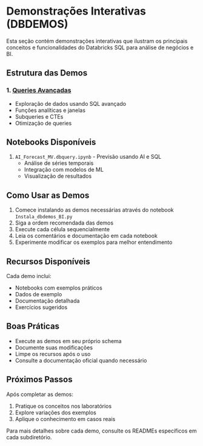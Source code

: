 # Demonstrações Interativas (DBDEMOS)

Esta seção contém demonstrações interativas que ilustram os principais conceitos e funcionalidades do Databricks SQL para análise de negócios e BI.

## Estrutura das Demos

### 1. [Queries Avançadas](./README_Queries.md)
- Exploração de dados usando SQL avançado
- Funções analíticas e janelas
- Subqueries e CTEs
- Otimização de queries

## Notebooks Disponíveis

1. `AI_Forecast_MV.dbquery.ipynb` - Previsão usando AI e SQL
   - Análise de séries temporais
   - Integração com modelos de ML
   - Visualização de resultados

## Como Usar as Demos

1. Comece instalando as demos necessárias através do notebook `Instala_dbdemos_BI.py`
2. Siga a ordem recomendada das demos
3. Execute cada célula sequencialmente
4. Leia os comentários e documentação em cada notebook
5. Experimente modificar os exemplos para melhor entendimento

## Recursos Disponíveis

Cada demo inclui:
- Notebooks com exemplos práticos
- Dados de exemplo
- Documentação detalhada
- Exercícios sugeridos

## Boas Práticas

- Execute as demos em seu próprio schema
- Documente suas modificações
- Limpe os recursos após o uso
- Consulte a documentação oficial quando necessário

## Próximos Passos

Após completar as demos:
1. Pratique os conceitos nos laboratórios
2. Explore variações dos exemplos
3. Aplique o conhecimento em casos reais

Para mais detalhes sobre cada demo, consulte os READMEs específicos em cada subdiretório. 